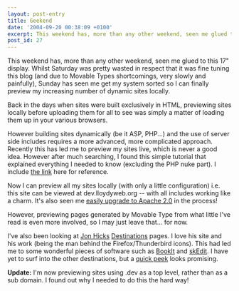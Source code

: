 ```yaml
---
layout: post-entry
title: Geekend
date: '2004-09-20 00:38:09 +0100'
excerpt: This weekend has, more than any other weekend, seen me glued to a 17" display.
post_id: 27
---
```

This weekend has, more than any other weekend, seen me glued to this 17" display. Whilst Saturday was pretty wasted in respect that it was fine tuning this blog (and due to Movable Types shortcomings, very slowly and painfully), Sunday has seen me get my system sorted so I can finally preview my increasing number of dynamic sites locally.

Back in the days when sites were built exclusively in HTML, previewing sites locally before uploading them for all to see was simply a matter of loading them up in your various browsers.

However building sites dynamically (be it ASP, PHP...) and the use of server side includes requires a more advanced, more complicated approach.  Recently this has led me to preview my sites live, which is never a good idea. However after much searching, I found this simple tutorial that explained everything I needed to know (excluding the PHP nuke part). I include [the link][1] here for reference.

Now I can preview all my sites locally (with only a little configuration) i.e. this site can be viewed at dev.lloydyweb.org -- with all includes working like a charm. It's also seen me [easily upgrade to Apache 2.0][2] in the process!

However, previewing pages generated by Movable Type from what little I've read is even more involved, so I may just leave that... for now.

I've also been looking at [Jon Hicks][3] [Destinations][4] pages. I love his site and his work (being the man behind the Firefox/Thunderbird icons). This had led me to some wonderful pieces of software such as [BookIt][5] and [skEdit][6]. I have yet to surf into the other destinations, but a [quick peek][7] looks promising.

**Update:** I'm now previewing sites using .dev as a top level, rather than as a sub domain. I found out why I needed to do this the hard way!

[1]: http://tersus.no/virtualhosts.html
[2]: http://www.serverlogistics.com/apache2.php
[3]: http://www.hicksdesign.co.uk/
[4]: http://www.hicksdesign.co.uk/destinations/
[5]: http://www.everydaysoftware.net/bookit/
[6]: http://www.skti.org/skEdit.php
[7]: http://www.best-of-british.com/